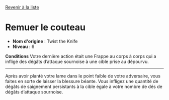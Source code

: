 [Revenir à la liste](list.md)

# Remuer le couteau

 * **Nom d'origine** : Twist the Knife
 * **Niveau** : 6


<p><strong>Conditions</strong> Votre dernière action était une Frappe au corps à corps qui a infligé des dégâts d’attaque sournoise à une cible prise au dépourvu.</p>
<hr>
<p>Après avoir planté votre lame dans le point faible de votre adversaire, vous faites en sorte de laisser la blessure béante. Vous infligez une quantité de dégâts de saignement persistants à la cible égale à votre nombre de dés de dégâts d’attaque sournoise.</p>